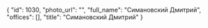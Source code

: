 {
    "id": 1030,
    "photo_url": "",
    "full_name": "Симановский Дмитрий",
    "offices": [],
    "title": "Симановский Дмитрий"
}